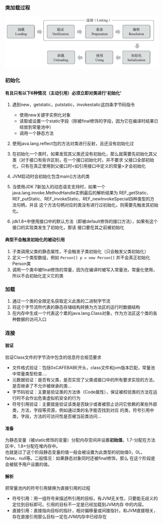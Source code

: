 ### 类加载过程  
![JVM内存区域](../../../resource/截屏2020-04-15上午9.40.51.png)    

### 初始化  

#### 有且只有以下6种情况（主动引用）必须立即对类进行'初始化'  

1. 遇到new，getstatic，putstatic，invokestatic这四条字节码指令  
    
    - 使用new关键字实例化对象  
    - 读取或设置一个static字段（除被final修饰的字段，因为它在编译时结果已经放到常量池中）  
    - 调用一个静态方法  
    
2. 使用java.lang.reflect包的方法对类进行反射，且还没有初始化过  
3. 在初始化一个类时，如果发现其父类还没有初始化，那么就需要先初始化其父类（对于接口有些许区别，在一个接口初始化时，并不要求
父接口全部初始化，只有在真正使用到父接口时<如引用接口中定义的常量>才会初始化     
4. JVM启动时会初始化包含main()方法的类  
5. 当使用JDK 7新加入的动态语言支持时，如果一个java.lang.invoke.MethodHandle实例最后的解析结果为
REF_getStatic、REF_putStatic、REF_invokeStatic、REF_newInvokeSpecial四种类型的方法句柄，并且
这个方法句柄对应的类没有进行过初始化，则需要先触发其初始化。  
6. jdk1.8+中使用接口中的默认方法（即被default修饰的接口方法），如果有这个接口的实现类发生了初始化，那该
接口要在其之前被初始化  

#### 典型不会触发初始化的被动引用  

1. 子类调用父类的静态属性，不会触发子类初始化（只会触发父类初始化）  
2. 定义一个类型数组，例如 `Person[] p = new Person[]` 并不会真正初始化Person类  
3. 调用一个类中被final修饰的常量，因为在编译时被写入常量池，常量化使用，所以不会初始化定义它的类  

### 加载  

1. 通过一个类的全限定名获取定义此类的二进制字节流  
2. 将这个字节流所代表的静态存储结构转换为方法区的运行时数据结构  
3. 在内存中生成一个代表这个累的java.lang.Class对象，作为方法区这个类的各种数据的访问入口  

### 连接  

#### 验证 

验证Class文件的字节流中包含的信息符合规范要求

- 文件格式验证：包括0xCAFEBABE开头，class文件和jvm版本匹配，常量池中常量类型检查....  
- 元数据验证：是否有父类，是否实现了父类或接口中的所有要求实现的方法，是否继承了不允许被继承的类...
- 字节码验证：主要是验证类的方法体（Code属性），保证被校验类的方法在运行时不会作出危害虚拟机安全的行为  
- 符号引用验证：主要就是验证该类是否缺少或者被禁止访问它依赖的某些外部类，方法，字段等资源，例如通过类的名字能否找到对应
的类，符号引用中类，字段，方法的可访问性是否被当前类访问...  

#### 准备  

为静态变量（被static修饰的变量）分配内存空间并设置**初始值**。1.7-分配在方法区中，1.8+分配在堆内存中。  
也就是过了这个阶段静态变量的值一般会被设置为此类型的初始值0，0L，false，null等。二般情况：如果静态对象同时还被final修饰，那么
在这个阶段是会被赋予用户设置的值。  

#### 解析  

把常量池内的符号引用替换为直接引用的过程  

- 符号引用：用一组符号来描述所引用的目标，有JVM无关性，只要能无歧义的定位到目标即可。引用的目标不一定是已经加载到JVM内存
中的内容。  
- 直接引用：直接指向目标的指针，相对偏移量或间接指针。和JVM直接相关，存在直接引用那么目标一定在JVM内存中已经存在  

  